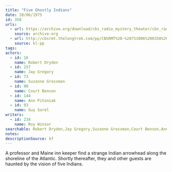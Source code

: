 ```yaml
---
title: "Five Ghostly Indians"
date: 10/06/1975
id: 358
urls: 
  - url: https://archive.org/download/cbs_radio_mystery_theater/cbs_radio_mystery_theater-0351-0400.zip/cbs_radio_mystery_theater-0351-0400%2Fcbsrmt_0358_five_ghostly_indians.mp3
    source: archive-org
  - url: http://cbsrmt.thelongtrek.com/pp/CBSRMT%20-%20751006%200358%20The%20Five%20Ghostly%20Indians_pp.mp3
    source: kl-pp
tags: 
actors:  
  - id: 16
    name: Robert Dryden  
  - id: 157
    name: Jay Gregory  
  - id: 73
    name: Suzanne Grossman  
  - id: 90
    name: Court Benson  
  - id: 144
    name: Ann Pitoniak  
  - id: 93
    name: Guy Sorel
writers:  
  - id: 234
    name: Roy Winsor
searchable: Robert Dryden,Jay Gregory,Suzanne Grossman,Court Benson,Ann Pitoniak,Guy Sorel Roy Winsor
notes: 
descriptionSource: kf
---
```

A professor and Maine inn keeper find a strange Indian arrowhead along the shoreline of the Atlantic. Shortly thereafter, they and other guests are haunted by the vision of five Indians.